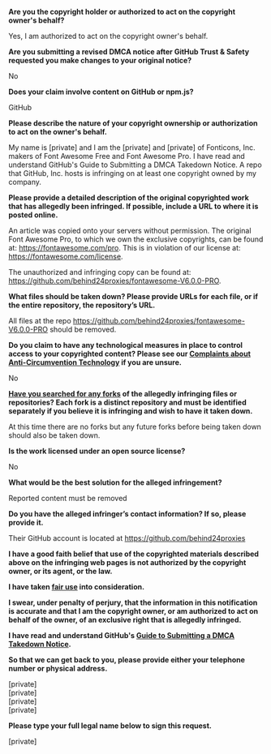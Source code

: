 **Are you the copyright holder or authorized to act on the copyright owner's behalf?**

Yes, I am authorized to act on the copyright owner's behalf.

**Are you submitting a revised DMCA notice after GitHub Trust & Safety requested you make changes to your original notice?**

No

**Does your claim involve content on GitHub or npm.js?**

GitHub

**Please describe the nature of your copyright ownership or authorization to act on the owner's behalf.**

My name is [private] and I am the [private] and [private] of Fonticons, Inc. makers of Font Awesome Free and Font Awesome Pro. I have read and understand GitHub's Guide to Submitting a DMCA Takedown Notice. A repo that GitHub, Inc. hosts is infringing on at least one copyright owned by my company.

**Please provide a detailed description of the original copyrighted work that has allegedly been infringed. If possible, include a URL to where it is posted online.**

An article was copied onto your servers without permission. The original Font Awesome Pro, to which we own the exclusive copyrights, can be found at: https://fontawesome.com/pro. This is in violation of our license at: https://fontawesome.com/license.

The unauthorized and infringing copy can be found at: https://github.com/behind24proxies/fontawesome-V6.0.0-PRO.

**What files should be taken down? Please provide URLs for each file, or if the entire repository, the repository’s URL.**

All files at the repo https://github.com/behind24proxies/fontawesome-V6.0.0-PRO should be removed.

**Do you claim to have any technological measures in place to control access to your copyrighted content? Please see our <a href="https://docs.github.com/articles/guide-to-submitting-a-dmca-takedown-notice#complaints-about-anti-circumvention-technology">Complaints about Anti-Circumvention Technology</a> if you are unsure.**

No

**<a href="https://docs.github.com/articles/dmca-takedown-policy#b-what-about-forks-or-whats-a-fork">Have you searched for any forks</a> of the allegedly infringing files or repositories? Each fork is a distinct repository and must be identified separately if you believe it is infringing and wish to have it taken down.**

At this time there are no forks but any future forks before being taken down should also be taken down.

**Is the work licensed under an open source license?**

No

**What would be the best solution for the alleged infringement?**

Reported content must be removed

**Do you have the alleged infringer’s contact information? If so, please provide it.**

Their GitHub account is located at https://github.com/behind24proxies

**I have a good faith belief that use of the copyrighted materials described above on the infringing web pages is not authorized by the copyright owner, or its agent, or the law.**

**I have taken <a href="https://www.lumendatabase.org/topics/22">fair use</a> into consideration.**

**I swear, under penalty of perjury, that the information in this notification is accurate and that I am the copyright owner, or am authorized to act on behalf of the owner, of an exclusive right that is allegedly infringed.**

**I have read and understand GitHub's <a href="https://docs.github.com/articles/guide-to-submitting-a-dmca-takedown-notice/">Guide to Submitting a DMCA Takedown Notice</a>.**

**So that we can get back to you, please provide either your telephone number or physical address.**

[private]  
[private]  
[private]  
[private]  

**Please type your full legal name below to sign this request.**

[private]  
